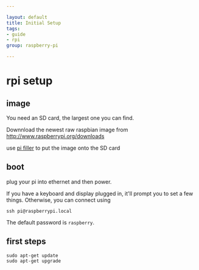 ```yaml
---

layout: default
title: Initial Setup
tags:
- guide
- rpi
group: raspberry-pi

---
```


# rpi setup

## image

You need an SD card, the largest one you can find. 

Downnload the newest raw raspbian image from http://www.raspberrypi.org/downloads

use [pi filler](http://ivanx.com/raspberrypi/) to put the image onto the SD card

## boot

plug your pi into ethernet and then power.

If you have a keyboard and display plugged in, it'll prompt you to set a few things. Otherwise, you can connect using

	ssh pi@raspberrypi.local

The default password is `raspberry`.

## first steps

	sudo apt-get update
	sudo apt-get upgrade

